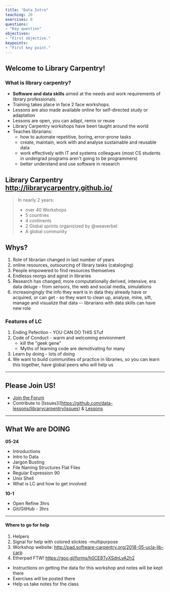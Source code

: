 ```yaml
---
title: "Data Intro"
teaching: 20
exercises: 0
questions:
- "Key question"
objectives:
- "First objective."
keypoints:
- "First key point."
---
```


## Welcome to Library Carpentry!

### What is library carpentry?

* **Software and data skills** aimed at the needs and work requirements of library professionals.
* Training takes place in face 2 face workshops.
* Lessons are also made available online for self-directed study or adaptation
* Lessons are open, you can adapt, remix or reuse
* Library Carpentry workshops have been taught around the world
* Teaches librarians:
  - how to automate repetitive, boring, error-prone tasks
  - create, maintain, work with and analyse sustainable and reusable data
  - work effectively with IT and systems colleagues (most CS students in undergrad programs aren't going to be programmers)
  - better understand and use software in research

## Library Carpentry <http://librarycarpentry.github.io/>

> In nearly 2 years:
> * over 40 Workshops
> * 5 countries
> * 4 continents
> * 2 Global sprints organizized by @weaverbel
> * A global community

## Whys?

1. Role of librarian changed in last number of years
  1. online resources, outsourcing of library tasks (cataloging)
  2. People empowered to find resources themselves
  3. Endlesss reorgs and agnst in libraries
1. Research has changed, more computationally derived, intensive, era data deluge - from sensors, the web and social media, simulations
  1. increasingingly the info they want is in data they already have or acquired, or can get - so they want to clean up, analyse, mine, sift, manage and visualize that data -- librarians with data skills can have new role

### Features of LC

1. Ending Pefection - YOU CAN DO THIS STuf
2. Code of Conduct - warm and welcoming environment
    - kill the "geek gene"
    - Myths of learning code are demotivating for many
3. Learn by doing - lots of doing
4. We want to build communities of practice in libraries, so you can learn this together, have global peers who will help us

---
## Please Join US!

* [Join the Forum](https://gitter.im/weaverbel/LibraryCarpentry)
* Contribute to [Issues]((https://github.com/data-lessons/librarycarpentry/issues) & [Lessons](https://github.com/data-lessons)

---

## What We are DOING

**05-24**
* Introductions 
* Intro to Data  
* Jargon Busting 
* File Naming Structures Flat Files
* Regular Expression 90
* Unix Shell
* What is LC and how to get involved

**10-1**
* Open Refine 3hrs
* Git/GitHub - 3hrs

---

#### Where to go for help

1. Helpers
2. Signal for help with colored stickies -multipurpose
3. Workshop website: <http://pad.software-carpentry.org/2018-05-ucla-lib-carp>
4. Etherpad FTW! <https://goo.gl/forms/h0CE8TyXSdnLyA2h2>
  * Instructions on getting the data for this workshop and notes will be kept there
  * Exercises will be posted there
  * Help us take notes for the class
